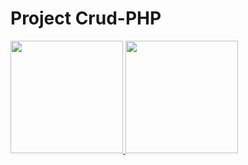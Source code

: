 # Project Crud-PHP

<div>
  <a href="https://github.com/AlanDouglasSS/Projetos">
  <img height="180em" src="https://github-readme-stats.vercel.app/api/top-langs/?username=AlanDouglasSS&layout=compact"/>
  <img height="180em" src="https://github-readme-stats.vercel.app/api?username=AlanDouglasSS&show_icons=true&theme=radical"/>
</div>
